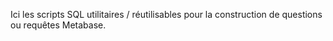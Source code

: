 Ici les scripts SQL utilitaires / réutilisables pour la construction de questions ou requêtes Metabase.
